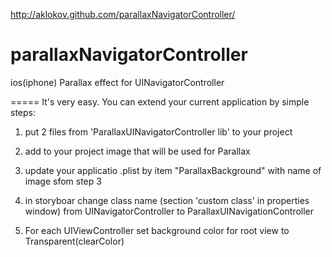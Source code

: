 <a href = "http://aklokov.github.com/parallaxNavigatorController/"> http://aklokov.github.com/parallaxNavigatorController/ </a>

parallaxNavigatorController
===========================

ios(iphone) Parallax effect for UINavigatorController


=====
It's very easy. You can extend your current application by simple steps:

1. put 2 files from 'ParallaxUINavigatorController lib' to your project

2. add to your project image that will be used for Parallax

3. update your applicatio .plist by item "ParallaxBackground" with name of image sfom step 3

4. in storyboar change class name (section 'custom class' in properties window) from UINavigatorController to ParallaxUINavigationController

5. For each UIViewController set background color for root view to Transparent(clearColor)

